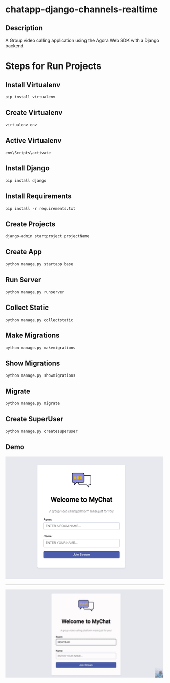 # chatapp-django-channels-realtime

## Description 
A Group video calling application using the Agora Web SDK with a Django backend.

# Steps for Run Projects

## Install Virtualenv
```
pip install virtualenv
```
## Create Virtualenv
```
virtualenv env
```
## Active Virtualenv 
```
env\Scripts\activate
```
## Install Django
```
pip install django
```
## Install Requirements
```
pip install -r requirements.txt
```
## Create Projects
```
django-admin startproject projectName
```
## Create App
```
python manage.py startapp base
```
## Run Server
```
python manage.py runserver
```
## Collect Static
```
python manage.py collectstatic
```
## Make Migrations
```
python manage.py makemigrations
```
## Show Migrations
```
python manage.py showmigrations
```
## Migrate
```
python manage.py migrate
```
## Create SuperUser
```
python manage.py createsuperuser
```
## Demo
<img src="./screenshots/sigin.png" hight="500" width="500"/>
<hr/>
<img src="./screenshots/demp.gif" hight="500" width="500"/>